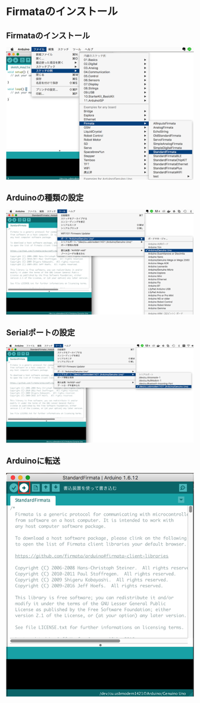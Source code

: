 # Firmataのインストール

## Firmataのインストール

![](/img/firmata001.png)

## Arduinoの種類の設定

![](/img/firmata002.png)

## Serialポートの設定

![](/img/firmata003.png)

## Arduinoに転送

![](/img/firmata004.png)
